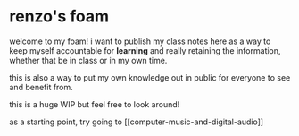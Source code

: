 # renzo's foam

welcome to my foam! i want to publish my class notes here as a way to keep myself accountable for **learning** and really retaining the information, whether that be in class or in my own time.

this is also a way to put my own knowledge out in public for everyone to see and benefit from.

this is a huge WIP but feel free to look around!

as a starting point, try going to [[computer-music-and-digital-audio]]
